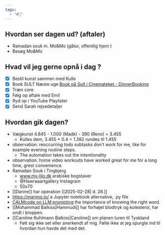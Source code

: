 ```yaml
---
tags:
  - "#📅"
---
```

## Hvordan ser dagen ud? (aftaler)
- Ramadan souk m. Mo&Mo (gåtur, offentlig hjem )
- Besøg Mo&Mo
## Hvad vil jeg gerne opnå i dag ?
- [x] Bestil kunst sammen med Kulle
- [x] Book SULT Næste uge [Book på Sult i Cinemateket - DinnerBooking](https://book.dinnerbooking.com/dk/da-DK/events/book/2293/2)
- [x] Træn core
- [x] Følg op aftale med Emil
- [x] Ryd op i YouTube Playlister 
- [x] Send Sarah rejsedetaljer

## Hvordan gik dagen?
- Vægkunst 4.845 - 1.000 (Madk) - 390 (Reno) = 3.455
	- Kulles dem, 3.455 * 0.4 = 1.382  rundes til 1.455
- observation: reoccurring todo subtasks don't work for me, like for example evening routine steps. 
	- The automation takes out the intentionality
- observation: home video workouts have worked great for me for a long time, grest convenience. 
- Ramadan Souk  i Tingbjerg 
	- www.my-lilo.dk arabiske bogstaver
	- @Hawraaartgallery Instagram 
	- 50x70
- [[Darine]] har operation [[2025-02-28| d. 28.]] 
- https://marimo.io/ a Jupyter notebook alternative, .py file
- [CALMcode on LLM prompting](https://youtu.be/DibJ6YD3i1k) the importance of knowing the right word. 
- [[Mohammad Balkiss|Hammudi]] har forhøjet blodtryk og kolesterol, har ondt i kroppen. 
- [[Caroline Kuhlmann Balkiss|Caroline]] om planen  turen til Tyskland
	- Følt sig ikke set eller anerkendt af mig. Følte ikke at jeg spurgte ind til hvordan hun havde det med det. 
